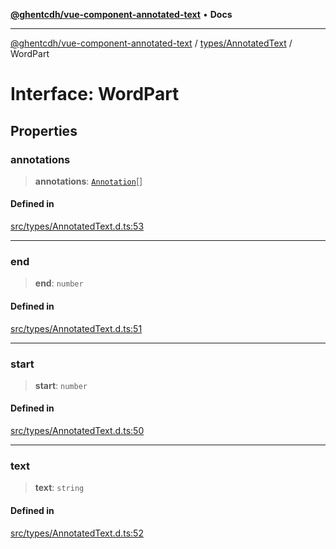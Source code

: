 [**@ghentcdh/vue-component-annotated-text**](../../../README.md) • **Docs**

***

[@ghentcdh/vue-component-annotated-text](../../../modules.md) / [types/AnnotatedText](../README.md) / WordPart

# Interface: WordPart

## Properties

### annotations

> **annotations**: [`Annotation`](../../Annotation/interfaces/Annotation.md)[]

#### Defined in

[src/types/AnnotatedText.d.ts:53](https://github.com/GhentCDH/vue_component_annotated_text/blob/bbd5dc841c855a8533eb4b63ec1d23dd4ebf9e1d/src/types/AnnotatedText.d.ts#L53)

***

### end

> **end**: `number`

#### Defined in

[src/types/AnnotatedText.d.ts:51](https://github.com/GhentCDH/vue_component_annotated_text/blob/bbd5dc841c855a8533eb4b63ec1d23dd4ebf9e1d/src/types/AnnotatedText.d.ts#L51)

***

### start

> **start**: `number`

#### Defined in

[src/types/AnnotatedText.d.ts:50](https://github.com/GhentCDH/vue_component_annotated_text/blob/bbd5dc841c855a8533eb4b63ec1d23dd4ebf9e1d/src/types/AnnotatedText.d.ts#L50)

***

### text

> **text**: `string`

#### Defined in

[src/types/AnnotatedText.d.ts:52](https://github.com/GhentCDH/vue_component_annotated_text/blob/bbd5dc841c855a8533eb4b63ec1d23dd4ebf9e1d/src/types/AnnotatedText.d.ts#L52)

